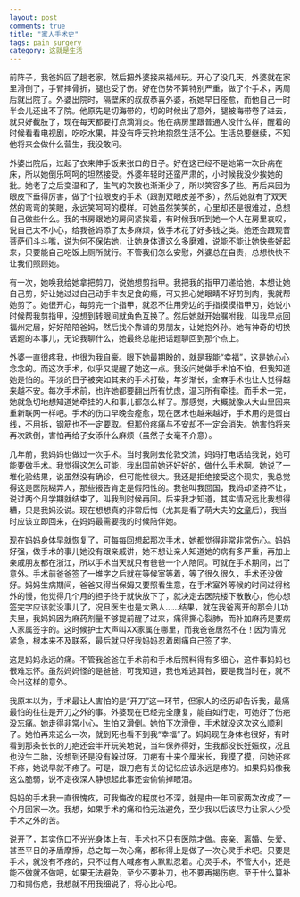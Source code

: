 ```yaml
---
layout: post
comments: true
title: "家人手术史"
tags: pain surgery
category: 这就是生活
---
```


前阵子，我爸妈回了趟老家，然后把外婆接来福州玩。开心了没几天，外婆就在家里滑倒了，手臂摔骨折，腿也受了伤。好在伤势不算特别严重，做了个手术，两周后就出院了。外婆出院时，隔壁床的叔叔恭喜外婆，祝她早日痊愈，而他自己一时半会儿还出不了院。他原先是切海带的，切的时候出了意外，腿被海带卷了进去，就只好截肢了，现在每天都要打点滴消炎。他在病房里跟普通人没什么样，醒着的时候看看电视剧，吃吃水果，并没有呼天抢地抱怨生活不公。生活总要继续，不知他将来会做什么营生，我没敢问。

外婆出院后，过起了衣来伸手饭来张口的日子。好在这已经不是她第一次卧病在床，所以她倒乐呵呵的坦然接受。外婆年轻时还蛮严肃的，小时候我没少挨她的批。她老了之后变温和了，生气的次数也渐渐少了，所以笑容多了些。再后来因为眼皮下垂得厉害，做了个拉眼皮的手术（跟割双眼皮差不多），然后她就有了双天然的弯弯的笑眼，永远笑呵呵的模样。可她虽然笑笑的，心里却还是很难过，总想自己做些什么。我的书房跟她的房间紧挨着，有时候我听到她一个人在房里哀叹，说自己太不小心，给我爸妈添了太多麻烦，做手术花了好多钱之类。她还会跟观音菩萨们斗斗嘴，说为何不保佑她，让她身体遭这么多磨难，说能不能让她快些好起来，只要能自己吃饭上厕所就行。不管我们怎么安慰，外婆总在自责，总想快快不让我们照顾她。

有一次，她唤我给她拿把剪刀，说她想剪指甲。我把我的指甲刀递给她，本想让她自己剪，好让她过过自己动手丰衣足食的瘾，可又担心她眼睛不好剪到肉，我就帮她剪了。她很开心，每剪完一个指甲，就忍不住用旁边的手指摸摸指甲刃，她说小时候帮我剪指甲，没想到转眼间就角色互换了。然后她就开始嘱咐我，叫我早点回福州定居，好好陪陪爸妈，然后找个靠谱的男朋友，让她抱外孙。她有神奇的切换话题的本事儿，无论我聊什么，她最终总能把话题聊回到那个点上。

外婆一直很疼我，也很为我自豪。眼下她最期盼的，就是我能“幸福”，这是她心心念念的。而这次手术，似乎又提醒了她这一点。我没问她做手术怕不怕，但我知道她是怕的。平淡的日子被突如其来的手术打破，年岁渐长，全麻手术也让人觉得越来越不安。每次手术前，也许她都要翻出所有忧虑，温习所有牵挂。而手术一完，她就急切地想知道她牵挂的人和事儿都怎么样了。那感觉，大概就像从大山里回来重新联网一样吧。手术的伤口早晚会痊愈，现在医术也越来越好，手术用的是蛋白线，不用拆，钢筋也不一定要取。但那份疼痛与不安却不一定会消失。她害怕将来再次跌倒，害怕再给子女添什么麻烦（虽然子女毫不介意）。

几年前，我妈妈也做过一次手术。当时我刚去伦敦交流，妈妈打电话给我说，她可能要做手术。我觉得这怎么可能，我出国前她还好好的，做什么手术啊。她说了一堆化验结果，说虽然没有确诊，但可能性很大。我还是拒绝接受这个现实，我总觉得这是医院糊弄人，那些报告肯定是假阳性的。我爸叫我回国，我妈却坚持不让，说过两个月学期就结束了，叫我到时候再回。后来我才知道，其实情况远比我想得糟，只是我妈没说。现在想想真的非常后悔（尤其是看了萌大夫的[文章](http://www.jianshu.com/p/1d9ea1c1c3f1?search_token=a268182ff4454028f88842ae227a105fed809632da497c1ee8f93784aae48e53)后），我当时应该立即回来，在妈妈最需要我的时候陪伴她。

现在妈妈身体早就恢复了，可每每回想起那次手术，她都觉得非常非常伤心。妈妈好强，做手术的事儿她没有跟亲戚讲，她不想让亲人知道她的病有多严重，再加上亲戚朋友都在浙江，所以手术当天就只有爸爸一个人陪同。可就在手术期间，出了意外。手术前爸爸签了一堆字之后就在等候室等着，等了很久很久，手术还没做好。妈妈生病期间，爸爸又得当保姆又要照看生意，在手术室外等候的时间过得格外的慢，他觉得几个月的担子终于就快放下了，就决定去医院楼下散散心，他心想签完字应该就没事儿了，况且医生也是大熟人……结果，就在我爸离开的那会儿功夫里，我妈妈因为麻药剂量不够提前醒了过来，痛得撕心裂肺，而补加麻药是要病人家属签字的。这时候护士大声叫XX家属在哪里，而我爸爸居然不在！因为情况紧急，根本来不及联系，最后就只好我妈妈忍着剧痛自己签了字。

这是妈妈永远的痛。不管我爸爸在手术前和手术后照料得有多细心，这件事妈妈也很难忘怀。虽然妈妈怪的是爸爸，可我知道，我也难逃其咎，要是我当时在，就不会出这样的意外。

我原本以为，手术最让人害怕的是“开刀”这一环节，但家人的经历却告诉我，最痛最怕的往往是开刀之外的事。外婆现在已经完全康复，能自如行走，可她好了伤疤没忘痛。她走得非常小心，生怕又滑倒。她怕下次滑倒，手术就没这次这么顺利了。她怕再来这么一次，就到死也看不到我“幸福”了。妈妈现在身体也很好，有时看到那条长长的刀疤还会半开玩笑地说，当年保养得好，生我都没长妊娠纹，况且也没生二胎，没想到还是没有躲过呀。刀疤有十来个厘米长，我摸了摸，问她还疼不疼，她说早就不疼了。可是，跟刀疤有关的记忆应该永远是疼的。如果妈妈像我这么脆弱，说不定夜深人静想起此事还会偷偷掉眼泪。

妈妈的手术我一直很愧疚，可我悔改的程度也不深，就是由一年回家两次改成了一个月回家一次。我想，如果手术的痛和怕无法避免，至少我以后该尽力让家人少受手术之外的苦。

说开了，其实伤口不光光身体上有，手术也不只有医院才做。丧亲、离婚、失爱、甚至平日的矛盾摩擦，总之每一次心痛，都称得上是做了一次心灵手术吧。只要是手术，就没有不疼的，只不过有人喊疼有人默默忍着。心灵手术，不管大小，还是能不做就不做吧，如果无法避免，至少不要补刀，也不要再揭伤疤。至于什么算补刀和揭伤疤，我想就不用我细说了，将心比心吧。
